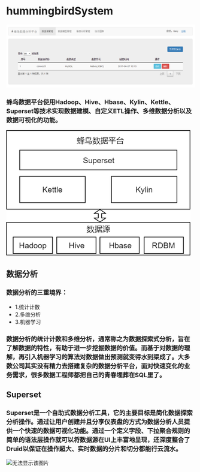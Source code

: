 # hummingbirdSystem
<img src="./readme-imgs/hummingbirdSystem.png"  alt="无法显示该图片" />

### 蜂鸟数据平台使用Hadoop、Hive、Hbase、Kylin、Kettle、Superset等技术实现数据建模、自定义ETL操作、多维数据分析以及数据可视化的功能。
<img src="./readme-imgs/hummingbirdSystem-arc.png"  alt="无法显示该图片" />

## 数据分析
### 数据分析的三重境界：
- 1.统计计数
- 2.多维分析
- 3.机器学习

### 数据分析的统计计数和多维分析，通常称之为数据探索式分析，旨在了解数据的特性，有助于进一步挖掘数据的价值。而基于对数据的理解，再引入机器学习的算法对数据做出预测就变得水到渠成了。大多数公司其实没有精力去搭建复杂的数据分析平台，面对快速变化的业务需求，很多数据工程师都把自己的青春埋葬在SQL里了。

## Superset
### Superset是一个自助式数据分析工具，它的主要目标是简化数据探索分析操作。通过让用户创建并且分享仪表盘的方式为数据分析人员提供一个快速的数据可视化功能。通过一个定义字段、下拉聚合规则的简单的语法层操作就可以将数据源在UI上丰富地呈现，还深度整合了Druid以保证在操作超大、实时数据的分片和切分都能行云流水。
<img src="./readme-imgs/Superset.gif"  alt="无法显示该图片" />